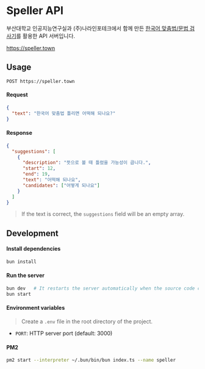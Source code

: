 # Speller API

부산대학교 인공지능연구실과 (주)나라인포테크에서 함께 만든 [한국어 맞춤법/문법 검사기](https://nara-speller.co.kr/speller/)를 활용한 API 서버입니다.

https://speller.town

## Usage

```http
POST https://speller.town
```

#### Request

```json
{
  "text": "한국어 맞춤법 틀리면 어떡해 되나요?"
}
```

#### Response

```json
{
  "suggestions": [
    {
      "description": "뜻으로 볼 때 틀렸을 가능성이 큽니다.",
      "start": 12,
      "end": 19,
      "text": "어떡해 되나요",
      "candidates": ["어떻게 되나요"]
    }
  ]
}
```

> If the text is correct, the `suggestions` field will be an empty array.

## Development

#### Install dependencies

```bash
bun install
```

#### Run the server

```bash
bun dev   # It restarts the server automatically when the source code changes
bun start
```

#### Environment variables

> Create a `.env` file in the root directory of the project.

- `PORT`: HTTP server port (default: 3000)

#### PM2

```bash
pm2 start --interpreter ~/.bun/bin/bun index.ts --name speller
```
